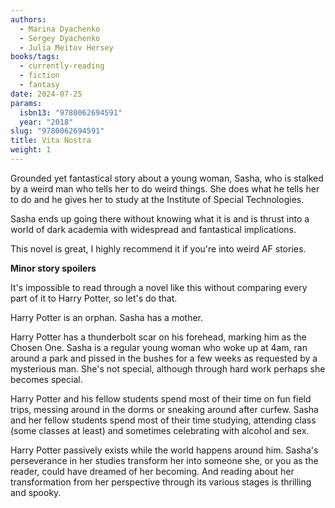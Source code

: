 ```yaml
---
authors:
  - Marina Dyachenko
  - Sergey Dyachenko
  - Julia Meitov Hersey
books/tags:
  - currently-reading
  - fiction
  - fantasy
date: 2024-07-25
params:
  isbn13: "9780062694591"
  year: "2018"
slug: "9780062694591"
title: Vita Nostra
weight: 1
---
```


Grounded yet fantastical story about a young woman, Sasha, who is stalked by a weird man who tells her to do weird things. She does what he tells her to do and he gives her to study at the Institute of Special Technologies.

Sasha ends up going there without knowing what it is and is thrust into a world of dark academia with widespread and fantastical implications. 

<!--more-->

This novel is great, I highly recommend it if you're into weird AF stories.

**Minor story spoilers**

It's impossible to read through a novel like this without comparing every part of it to Harry Potter, so let's do that.

Harry Potter is an orphan. Sasha has a mother.

Harry Potter has a thunderbolt scar on his forehead, marking him as the Chosen One. Sasha is a regular young woman who woke up at 4am, ran around a park and pissed in the bushes for a few weeks as requested by a mysterious man. She's not special, although through hard work perhaps she becomes special.

Harry Potter and his fellow students spend most of their time on fun field trips, messing around in the dorms or sneaking around after curfew. Sasha and her fellow students spend most of their time studying, attending class (some classes at least) and sometimes celebrating with alcohol and sex.

Harry Potter passively exists while the world happens around him. Sasha's perseverance in her studies transform her into someone she, or you as the reader, could have dreamed of her becoming. And reading about her transformation from her perspective through its various stages is thrilling and spooky.  